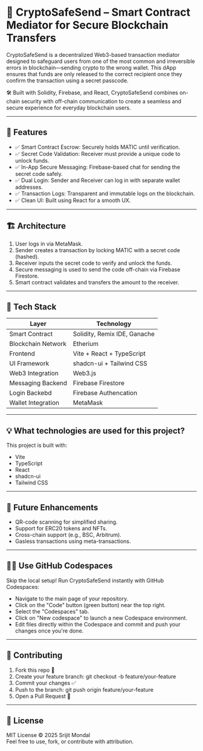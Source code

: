 # 🔐 CryptoSafeSend – Smart Contract Mediator for Secure Blockchain Transfers

CryptoSafeSend is a decentralized Web3-based transaction mediator designed to safeguard users from one of the most common and irreversible errors in blockchain—sending crypto to the wrong wallet. This dApp ensures that funds are only released to the correct recipient once they confirm the transaction using a secret passcode.

🛠️ Built with Solidity, Firebase, and React, CryptoSafeSend combines on-chain security with off-chain communication to create a seamless and secure experience for everyday blockchain users.

---

## 🧩 Features

- ✅ Smart Contract Escrow: Securely holds MATIC until verification.
- ✅ Secret Code Validation: Receiver must provide a unique code to unlock funds.
- ✅ In-App Secure Messaging: Firebase-based chat for sending the secret code safely.
- ✅ Dual Login: Sender and Receiver can log in with separate wallet addresses.
- ✅ Transaction Logs: Transparent and immutable logs on the blockchain.
- ✅ Clean UI: Built using React for a smooth UX.

---

## 🏗️ Architecture

1. User logs in via MetaMask.
2. Sender creates a transaction by locking MATIC with a secret code (hashed).
3. Receiver inputs the secret code to verify and unlock the funds.
4. Secure messaging is used to send the code off-chain via Firebase Firestore.
5. Smart contract validates and transfers the amount to the receiver.

---

## 🧪 Tech Stack

| Layer              | Technology                    |
|-------------------|-------------------------------|
| Smart Contract     | Solidity, Remix IDE, Ganache  |
| Blockchain Network | Etherium          |
| Frontend           | Vite + React + TypeScript     |
| UI Framework       | shadcn-ui + Tailwind CSS      |
| Web3 Integration   | Web3.js                       |
| Messaging Backend  | Firebase Firestore            |
| Login Backebd  | Firebase Authencation            |
| Wallet Integration | MetaMask                      |

---

## 💡 What technologies are used for this project?

This project is built with:

- Vite
- TypeScript
- React
- shadcn-ui
- Tailwind CSS

---

## 🧠 Future Enhancements

- QR-code scanning for simplified sharing.
- Support for ERC20 tokens and NFTs.
- Cross-chain support (e.g., BSC, Arbitrum).
- Gasless transactions using meta-transactions.

---

## 🧑‍💻 Use GitHub Codespaces

Skip the local setup! Run CryptoSafeSend instantly with GitHub Codespaces:

- Navigate to the main page of your repository.
- Click on the "Code" button (green button) near the top right.
- Select the "Codespaces" tab.
- Click on "New codespace" to launch a new Codespace environment.
- Edit files directly within the Codespace and commit and push your changes once you're done.

---

## 🤝 Contributing

1. Fork this repo 🍴  
2. Create your feature branch: git checkout -b feature/your-feature  
3. Commit your changes ✅  
4. Push to the branch: git push origin feature/your-feature  
5. Open a Pull Request 🚀  

---

## 📄 License

MIT License © 2025 Srijit Mondal  
Feel free to use, fork, or contribute with attribution.
